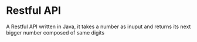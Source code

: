 # Restful API
A Restful API written in Java, it takes a number as inuput and returns its next bigger number composed of same digits
